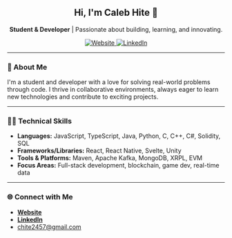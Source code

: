 <div align="center">
  <h2>Hi, I'm Caleb Hite 👋</h2>
  <p><strong>Student & Developer</strong> | Passionate about building, learning, and innovating.</p>
  <a href="https://calebhite.com">
    <img src="https://img.shields.io/badge/Website-calebhite.com-blue?style=flat-square" alt="Website" />
  </a>
  <a href="https://www.linkedin.com/in/caleb-hite-463214176/">
    <img src="https://img.shields.io/badge/LinkedIn-Caleb_Hite-blue?style=flat-square" alt="LinkedIn"/>
  </a>
</div>

---

### 🚀 About Me

I'm a student and developer with a love for solving real-world problems through code. I thrive in collaborative environments, always eager to learn new technologies and contribute to exciting projects.

---

### 🧑‍💻 Technical Skills

- **Languages:** JavaScript, TypeScript, Java, Python, C, C++, C#, Solidity, SQL
- **Frameworks/Libraries:** React, React Native, Svelte, Unity
- **Tools & Platforms:** Maven, Apache Kafka, MongoDB, XRPL, EVM
- **Focus Areas:** Full-stack development, blockchain, game dev, real-time data

---

### 🌐 Connect with Me

- [**Website**](https://calebhite.com)
- [**LinkedIn**](https://www.linkedin.com/in/caleb-hite-463214176/)
- chite2457@gmail.com
